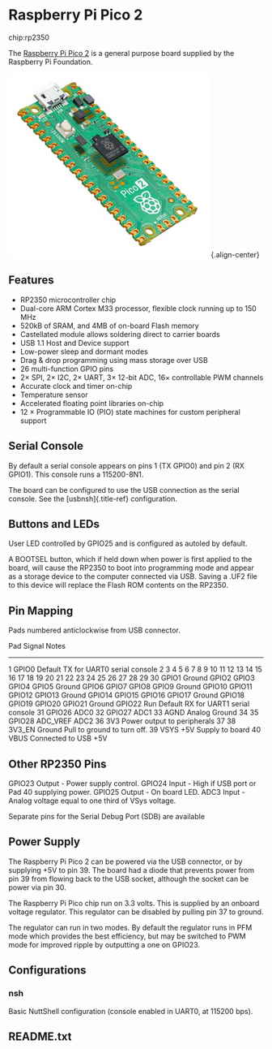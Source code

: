 Raspberry Pi Pico 2
===================

chip:rp2350

The [Raspberry Pi Pico
2](https://www.raspberrypi.com/products/raspberry-pi-pico-2/) is a
general purpose board supplied by the Raspberry Pi Foundation.

![](pico-2.png){.align-center}

Features
--------

-   RP2350 microcontroller chip
-   Dual-core ARM Cortex M33 processor, flexible clock running up to 150
    MHz
-   520kB of SRAM, and 4MB of on-board Flash memory
-   Castellated module allows soldering direct to carrier boards
-   USB 1.1 Host and Device support
-   Low-power sleep and dormant modes
-   Drag & drop programming using mass storage over USB
-   26 multi-function GPIO pins
-   2× SPI, 2× I2C, 2× UART, 3× 12-bit ADC, 16× controllable PWM
    channels
-   Accurate clock and timer on-chip
-   Temperature sensor
-   Accelerated floating point libraries on-chip
-   12 × Programmable IO (PIO) state machines for custom peripheral
    support

Serial Console
--------------

By default a serial console appears on pins 1 (TX GPIO0) and pin 2 (RX
GPIO1). This console runs a 115200-8N1.

The board can be configured to use the USB connection as the serial
console. See the [usbnsh]{.title-ref} configuration.

Buttons and LEDs
----------------

User LED controlled by GPIO25 and is configured as autoled by default.

A BOOTSEL button, which if held down when power is first applied to the
board, will cause the RP2350 to boot into programming mode and appear as
a storage device to the computer connected via USB. Saving a .UF2 file
to this device will replace the Flash ROM contents on the RP2350.

Pin Mapping
-----------

Pads numbered anticlockwise from USB connector.

  Pad                                                                              Signal                                                                                                                                                                                           Notes
  -------------------------------------------------------------------------------- ------------------------------------------------------------------------------------------------------------------------------------------------------------------------------------------------ -------------------------------------
  1                                                                                GPIO0                                                                                                                                                                                            Default TX for UART0 serial console
  2 3 4 5 6 7 8 9 10 11 12 13 14 15 16 17 18 19 20 21 22 23 24 25 26 27 28 29 30   GPIO1 Ground GPIO2 GPIO3 GPIO4 GPIO5 Ground GPIO6 GPIO7 GPIO8 GPIO9 Ground GPIO10 GPIO11 GPIO12 GPIO13 Ground GPIO14 GPIO15 GPIO16 GPIO17 Ground GPIO18 GPIO19 GPIO20 GPIO21 Ground GPIO22 Run   Default RX for UART1 serial console
  31                                                                               GPIO26                                                                                                                                                                                           ADC0
  32                                                                               GPIO27                                                                                                                                                                                           ADC1
  33                                                                               AGND                                                                                                                                                                                             Analog Ground
  34 35                                                                            GPIO28 ADC\_VREF                                                                                                                                                                                 ADC2
  36                                                                               3V3                                                                                                                                                                                              Power output to peripherals
  37 38                                                                            3V3\_EN Ground                                                                                                                                                                                   Pull to ground to turn off.
  39                                                                               VSYS                                                                                                                                                                                             +5V Supply to board
  40                                                                               VBUS                                                                                                                                                                                             Connected to USB +5V

Other RP2350 Pins
-----------------

GPIO23 Output - Power supply control. GPIO24 Input - High if USB port or
Pad 40 supplying power. GPIO25 Output - On board LED. ADC3 Input -
Analog voltage equal to one third of VSys voltage.

Separate pins for the Serial Debug Port (SDB) are available

Power Supply
------------

The Raspberry Pi Pico 2 can be powered via the USB connector, or by
supplying +5V to pin 39. The board had a diode that prevents power from
pin 39 from flowing back to the USB socket, although the socket can be
power via pin 30.

The Raspberry Pi Pico chip run on 3.3 volts. This is supplied by an
onboard voltage regulator. This regulator can be disabled by pulling pin
37 to ground.

The regulator can run in two modes. By default the regulator runs in PFM
mode which provides the best efficiency, but may be switched to PWM mode
for improved ripple by outputting a one on GPIO23.

Configurations
--------------

### nsh

Basic NuttShell configuration (console enabled in UART0, at 115200 bps).

README.txt
----------
